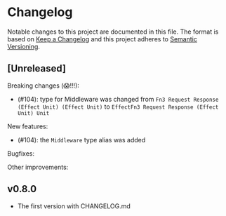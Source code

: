 # Changelog

Notable changes to this project are documented in this file. The format is based on [Keep a Changelog](https://keepachangelog.com/en/1.0.0/) and this project adheres to [Semantic Versioning](https://semver.org/spec/v2.0.0.html).

## [Unreleased]

Breaking changes (😱!!!):

- (#104): type for Middleware was changed from `Fn3 Request Response (Effect Unit) (Effect Unit)` to `EffectFn3 Request Response (Effect Unit) Unit`

New features:

- (#104): the `Middleware` type alias was added

Bugfixes:

Other improvements:

## v0.8.0

- The first version with CHANGELOG.md
